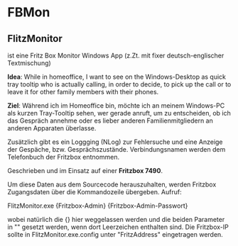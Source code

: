 # FBMon

## FlitzMonitor

ist eine Fritz Box Monitor Windows App
(z.Zt. mit fixer deutsch-englischer Textmischung)


**Idea**:
While in homeoffice, I want to see on the Windows-Desktop as quick tray tooltip who is actually calling,
in order to decide, to pick up the call or to leave it for other family members with their phones.

**Ziel**:
Während ich im Homeoffice bin, möchte ich an meinem Windows-PC als kurzen Tray-Tooltip sehen, wer gerade anruft,
um zu entscheiden, ob ich das Gespräch annehme oder es lieber anderen Familienmitgliedern an anderen Apparaten überlasse.

Zusätzlich gibt es ein Loggging (NLog) zur Fehlersuche und eine Anzeige der Gespäche, bzw. Gesprächszustände.
Verbindungsnamen werden dem Telefonbuch der Fritzbox entnommen.

Geschrieben und im Einsatz auf einer **Fritzbox 7490**.

Um diese Daten aus dem Sourcecode herauszuhalten, werden Fritzbox Zugangsdaten über die Kommandozeile übergeben.
Aufruf: 

FlitzMonitor.exe {Fritzbox-Admin} {Fritzbox-Admin-Passwort}

wobei natürlich die {} hier weggelassen werden und die beiden Parameter in "" gesetzt werden, wenn dort Leerzeichen enthalten sind.
Die Fritzbox-IP sollte in FlitzMonitor.exe.config unter "FritzAddress" eingetragen werden.
